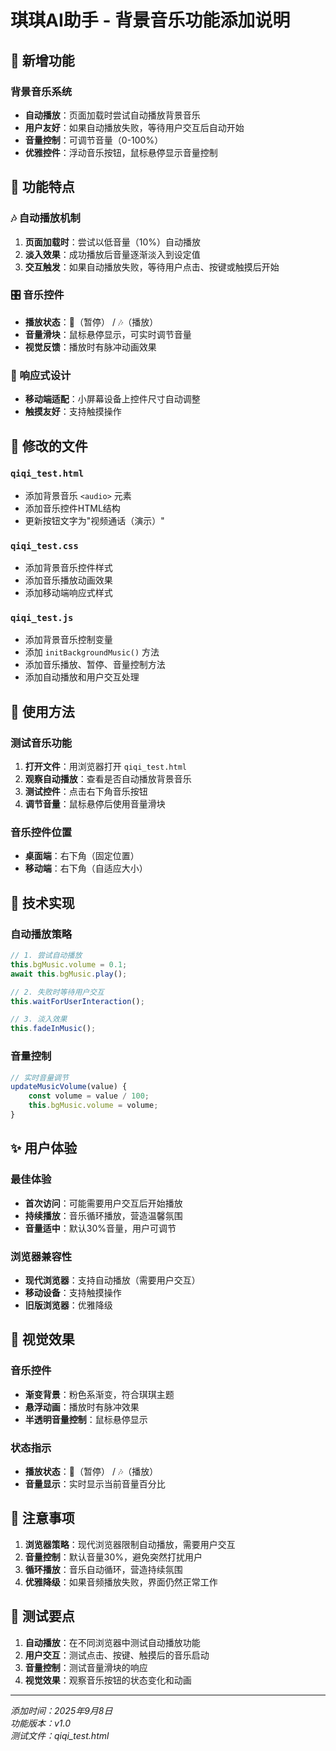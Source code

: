 # 琪琪AI助手 - 背景音乐功能添加说明

## 🎵 新增功能

### 背景音乐系统
- **自动播放**：页面加载时尝试自动播放背景音乐
- **用户友好**：如果自动播放失败，等待用户交互后自动开始
- **音量控制**：可调节音量（0-100%）
- **优雅控件**：浮动音乐按钮，鼠标悬停显示音量控制

## 🎯 功能特点

### 🎶 自动播放机制
1. **页面加载时**：尝试以低音量（10%）自动播放
2. **淡入效果**：成功播放后音量逐渐淡入到设定值
3. **交互触发**：如果自动播放失败，等待用户点击、按键或触摸后开始

### 🎛️ 音乐控件
- **播放状态**：🎵（暂停） / 🎶（播放）
- **音量滑块**：鼠标悬停显示，可实时调节音量
- **视觉反馈**：播放时有脉冲动画效果

### 📱 响应式设计
- **移动端适配**：小屏幕设备上控件尺寸自动调整
- **触摸友好**：支持触摸操作

## 📁 修改的文件

### `qiqi_test.html`
- 添加背景音乐 `<audio>` 元素
- 添加音乐控件HTML结构
- 更新按钮文字为"视频通话（演示）"

### `qiqi_test.css`
- 添加背景音乐控件样式
- 添加音乐播放动画效果
- 添加移动端响应式样式

### `qiqi_test.js`
- 添加背景音乐控制变量
- 添加 `initBackgroundMusic()` 方法
- 添加音乐播放、暂停、音量控制方法
- 添加自动播放和用户交互处理

## 🚀 使用方法

### 测试音乐功能
1. **打开文件**：用浏览器打开 `qiqi_test.html`
2. **观察自动播放**：查看是否自动播放背景音乐
3. **测试控件**：点击右下角音乐按钮
4. **调节音量**：鼠标悬停后使用音量滑块

### 音乐控件位置
- **桌面端**：右下角（固定位置）
- **移动端**：右下角（自适应大小）

## 🔧 技术实现

### 自动播放策略
```javascript
// 1. 尝试自动播放
this.bgMusic.volume = 0.1;
await this.bgMusic.play();

// 2. 失败时等待用户交互
this.waitForUserInteraction();

// 3. 淡入效果
this.fadeInMusic();
```

### 音量控制
```javascript
// 实时音量调节
updateMusicVolume(value) {
    const volume = value / 100;
    this.bgMusic.volume = volume;
}
```

## ✨ 用户体验

### 最佳体验
- **首次访问**：可能需要用户交互后开始播放
- **持续播放**：音乐循环播放，营造温馨氛围
- **音量适中**：默认30%音量，用户可调节

### 浏览器兼容性
- **现代浏览器**：支持自动播放（需要用户交互）
- **移动设备**：支持触摸操作
- **旧版浏览器**：优雅降级

## 🎨 视觉效果

### 音乐控件
- **渐变背景**：粉色系渐变，符合琪琪主题
- **悬浮动画**：播放时有脉冲效果
- **半透明音量控制**：鼠标悬停显示

### 状态指示
- **播放状态**：🎵（暂停） / 🎶（播放）
- **音量显示**：实时显示当前音量百分比

## 📝 注意事项

1. **浏览器策略**：现代浏览器限制自动播放，需要用户交互
2. **音量控制**：默认音量30%，避免突然打扰用户
3. **循环播放**：音乐自动循环，营造持续氛围
4. **优雅降级**：如果音频播放失败，界面仍然正常工作

## 🎯 测试要点

1. **自动播放**：在不同浏览器中测试自动播放功能
2. **用户交互**：测试点击、按键、触摸后的音乐启动
3. **音量控制**：测试音量滑块的响应
4. **视觉效果**：观察音乐按钮的状态变化和动画

---
*添加时间：2025年9月8日*  
*功能版本：v1.0*  
*测试文件：qiqi_test.html*